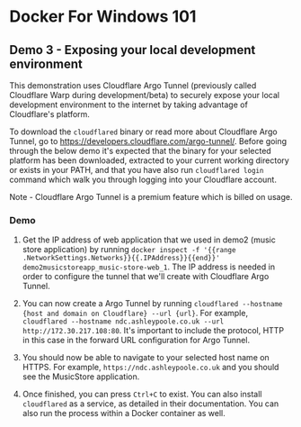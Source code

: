 # Docker For Windows 101

## Demo 3 - Exposing your local development environment

This demonstration uses Cloudflare Argo Tunnel (previously called Cloudflare Warp during development/beta) to securely expose your local development environment to the internet by taking advantage of Cloudflare's platform.

To download the `cloudflared` binary or read more about Cloudflare Argo Tunnel, go to https://developers.cloudflare.com/argo-tunnel/. Before going through the below demo it's expected that the binary for your selected platform has been downloaded, extracted to your current working directory or exists in your PATH, and that you have also run `cloudflared login` command  which walk you through logging into your Cloudflare account.

Note - Cloudflare Argo Tunnel is a premium feature which is billed on usage.

### Demo

1) Get the IP address of web application that we used in demo2 (music store application) by running `docker inspect -f '{{range .NetworkSettings.Networks}}{{.IPAddress}}{{end}}' demo2musicstoreapp_music-store-web_1`. The IP address is needed in order to configure the tunnel that we'll create with Cloudflare Argo Tunnel.

2) You can now create a Argo Tunnel by running `cloudflared --hostname {host and domain on Cloudflare} --url {url}`. For example, `cloudflared --hostname ndc.ashleypoole.co.uk --url http://172.30.217.108:80`. It's important to include the protocol, HTTP in this case in the forward URL configuration for Argo Tunnel.

3) You should now be able to navigate to your selected host name on HTTPS. For example, `https://ndc.ashleypoole.co.uk` and you should see the MusicStore application.

4) Once finished, you can press `Ctrl+C` to exist. You can also install `cloudflared` as a service, as detailed in their documentation. You can also run the process within a Docker container as well.

